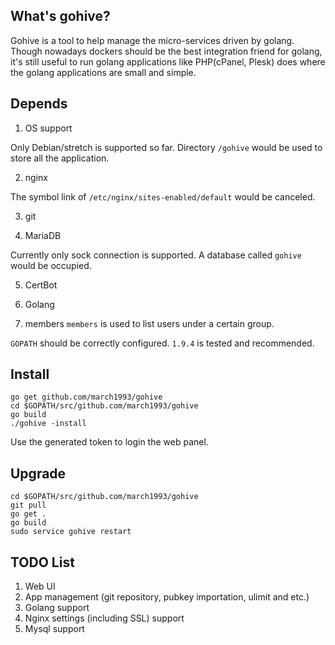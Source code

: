 ## What's gohive?
Gohive is a tool to help manage the micro-services driven by golang. Though nowadays dockers should be the best integration friend for golang, it's still useful to run golang applications like PHP(cPanel, Plesk) does where the golang applications are small and simple.


## Depends
1. OS support

Only Debian/stretch is supported so far. Directory `/gohive` would be used to store all the application.

2. nginx

The symbol link of `/etc/nginx/sites-enabled/default` would be canceled.

3. git

4. MariaDB

Currently only sock connection is supported. A database called `gohive` would be occupied.

5. CertBot

6. Golang

7. members
`members` is used to list users under a certain group.

`GOPATH` should be correctly configured. `1.9.4` is tested and recommended.

## Install

```shell
go get github.com/march1993/gohive
cd $GOPATH/src/github.com/march1993/gohive
go build
./gohive -install
```
Use the generated token to login the web panel.


## Upgrade
```shell
cd $GOPATH/src/github.com/march1993/gohive
git pull
go get .
go build
sudo service gohive restart
```

## TODO List
1. Web UI
2. App management (git repository, pubkey importation, ulimit and etc.)
3. Golang support
4. Nginx settings (including SSL) support
5. Mysql support
